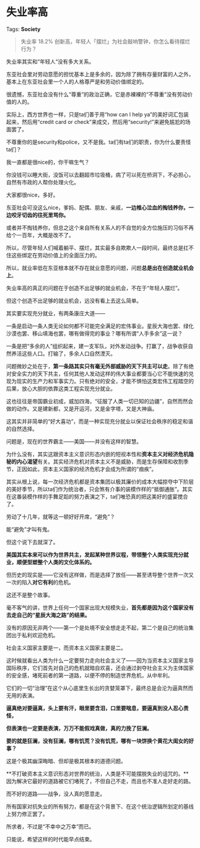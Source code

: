 # 失业率高

Tags: **Society**

> 失业率 18.2% 创新高，年轻人「摆烂」为社会敲响警钟，你怎么看待摆烂行为？



失业率其实和“年轻人“没有多大关系。

东亚社会里对劳动意愿的担忧基本上是多余的，因为除了拥有存量财富的人之外，基本上在东亚社会里一个人的人格尊严是和劳动价值绑定的。

很遗憾，东亚社会没有什么“尊重”的政治正确，它是赤裸裸的“不尊重”没有劳动价值的人的。

实际上，西方世界也一样，只是ta们善于用“how can I help ya”的美好词汇包装起来，然后用“credit card or check”来成交，然后用“security!”来避免尴尬的场面罢了。

不尊重你的是security和police，又不是我。ta们有ta们的职责，你为什么要责怪ta们？

我一直都是很nice的，你干嘛生气？

你没钱可以睡大街，没饭可以去翻超市垃圾桶，病了可以死在桥洞下，不必担心，自然有市政的人帮你处理火化。

大家都很nice，多好。

  


东亚社会可没这么nice，爹妈、配偶、朋友、亲戚，**一边椎心泣血的掏钱养你，一边咬牙切齿的往死里骂你。**

或者并不掏钱养你，但总之这个来自所有关系人的不自觉的全方位施压的习俗不再给个一百年，大概是改不了。

所以，尽管年轻人们喊着躺平、摆烂，其实最多自欺欺人一段时间，最终总是扛不住这些绑定在劳动价值上的全面压力的。

所以，就业率低在东亚根本就不存在就业意愿的问题，问题**总是出在创造就业机会上**。

失业率高的真正的问题在于创造不出足够的就业机会，不在于“年轻人摆烂”。

但这个创造不出足够的就业机会，远没有看上去这么简单。

其实要实现充分就业，有两条康庄大道——

一条是启动一条人类无论如何都不可能完全满足的宏伟事业。星辰大海也罢、绿化沙漠也罢、移山填海也罢，哪有做得完的事业？哪有所谓“人手多余”这一说？

一条是把“多余的人”组织起来，建一支军队，对外发动战争。打赢了，战争收获自然养活这些人口。打输了，多余人口自然湮灭。

问题微妙之处在于，**第一条路其实只有毫无外部威胁的天下共主可以走**。除了有绝对安全实力的天下共主，任何其他人发动这样的伟大事业都要当心它不能快速的兑现为现实的生产力和军事实力。只有绝对的安全，才能不惧怕这类宏伟工程踏空的后果，放心大胆的依靠这类工程实现充分就业。

这也往往是帝国霸业初成，威加四海，“征服了人类一切已知的边疆”，自然而然会做的动作。又是建新都，又是开运河，又是金字塔，又是大神庙。

这其实并非简单的“好大喜功”，而是一种实现充分就业以保证社会秩序的稳定和谐的自然选择。

问题是，现在的世界霸主——美国——并没有这样的智慧。

为什么没有，其实这跟资本主义意识形态内嵌的短视本性和**资本主义对经济危机隐秘的内心渴望**有关。其实经济危机对资本主义不是威胁，而是生存保障和收割季节，正因如此，资本主义国家的经济危机才会成为所谓的“痼疾”。

其实从根上说，每一次经济危机都是资本集团以极其廉价的成本大幅掠夺中下阶层的美好季节，所以ta们作为统治者，只会煞有介事的装模作样的“抵御通胀”。其实在这番装模作样的手舞足蹈的努力表演之下，ta们唯恐真的把这美好的盛宴搅合了。

劳动了十几年，就等这一顿好好开席，“避免”？

能“避免”才叫有鬼。

但这个说下去就深了。

**美国其实本来可以作为世界共主，发起某种世界议程，带领整个人类实现充分就业，顺便型塑整个人类的文化体系的。**

但历史的现实是——它没有这样做，而是选择了放任——甚至诱导整个世界一次又一次的陷入**对它有利**的危机。

这还不是整个故事。

毫不客气的讲，世界上任何一个国家出现大规模失业，**首先都是因为这个国家没有去走自己的“星辰大海之路”的结果。**

没有的原因无非两个——第一个是处境不安全想走走不起，第二个是自己的统治集团出于私利欢迎危机。

社会主义国家主要是一，而资本主义国家主要是二。

这时候就看出人类为什么一定要努力走向社会主义了——因为当资本主义国家主导国际秩序，它们首先对自己的危机就暗自欢喜，还会通过剥夺社会主义为主体国家的安全感，堵死前者的第一道路，以便不停的制造世界危机，从中牟利。

它们的一切“治理”在这个从心底里生长出的贪婪笼罩下，最终总是会沦为逼真然而无用的表演。

**逼真绝对要逼真，头上要有汗，眼里要含泪，口里要喘息，要逼真到没人忍心责怪，**

**但表演也一定要是表演，万万不能假戏真做，真的力挽了狂澜。**

**要的就是狂澜，没有狂澜，哪有饥荒？没有饥荒，哪有一块饼换个黄花大闺女的好事？**

  


这是个极其幽深晦暗、但却是极其根本的道德问题。

**不打破资本主义意识形态对世界的统治，人类是不可能摆脱失业的诅咒的。**因为解决它最好的道路被它们堵死了，不但自己不走，而且也不准人走好走的路。

  


而不好的道路——战争，没人真的愿意走。

所有国家对抗失业的所有努力，都是在这个背景下、在这个统治逻辑所划定的基线上努力修正罢了。

所求者，不过是“不幸中之万幸”而已。

  


只能说，希望这样的时代能早点结束。



